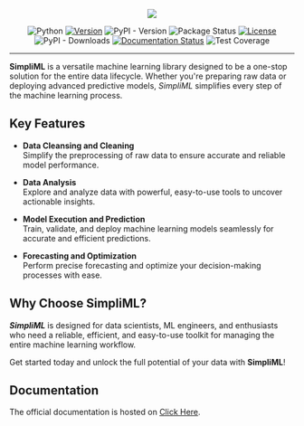 <p align="center">
<img src="https://i.ibb.co/KWCTBQP/NameSml.png"/>
</p><div align="center">

![Python](https://img.shields.io/pypi/pyversions/simpliml?style=flat&labelColor=007676&color=01C0C0&logoColor=01C0C0&logo=python)
[![Version](https://img.shields.io/static/v1?label=Version&labelColor=007676&message=1.0.29&color=01C0C0&style=flat)](https://pypi.org/project/simpliml/1.0.29/)
![PyPI - Version](https://img.shields.io/pypi/v/simpliml?style=flat&labelColor=007676&color=01C0C0&logoColor=01C0C0&logo=pypi)
![Package Status](https://img.shields.io/static/v1?label=Status&labelColor=007676&message=Planning&color=01C0C0&style=flat)
[![License](https://img.shields.io/static/v1?label=License&labelColor=007676&message=MIT&color=01C0C0&style=flat)](https://github.com/rajaddr/simpliml/blob/master/LICENSE)
![PyPI - Downloads](https://img.shields.io/pypi/dm/simpliml?style=flat&labelColor=007676&color=01C0C0&logoColor=01C0C0&logo=pypi)
[![Documentation Status](https://img.shields.io/readthedocs/simpliml?style=flat&labelColor=007676&color=01C0C0&logoColor=01C0C0&logo=readthedocs)](https://simpliml.readthedocs.io/en/latest/?badge=latest)
![Test Coverage](https://img.shields.io/static/v1?label=TestCoverage&labelColor=007676&message=91%&color=01C0C0&style=flat&logoColor=01C0C0&logo=pytest)

<hr>
</div>

**SimpliML** is a versatile machine learning library designed to be a one-stop solution for the entire data lifecycle. Whether you're preparing raw data or deploying advanced predictive models, *SimpliML* simplifies every step of the machine learning process.  

## Key Features  

- **Data Cleansing and Cleaning**  
  Simplify the preprocessing of raw data to ensure accurate and reliable model performance.  

- **Data Analysis**  
  Explore and analyze data with powerful, easy-to-use tools to uncover actionable insights.  

- **Model Execution and Prediction**  
  Train, validate, and deploy machine learning models seamlessly for accurate and efficient predictions.  

- **Forecasting and Optimization**  
  Perform precise forecasting and optimize your decision-making processes with ease.  

## Why Choose SimpliML?  

***SimpliML*** is designed for data scientists, ML engineers, and enthusiasts who need a reliable, efficient, and easy-to-use toolkit for managing the entire machine learning workflow.  

Get started today and unlock the full potential of your data with **SimpliML**!  

## Documentation
The official documentation is hosted on [Click Here](https://simpliml.readthedocs.io/).

